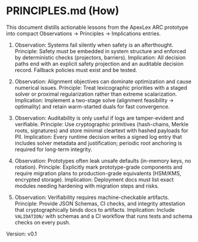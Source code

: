 # PRINCIPLES.md (How)

This document distills actionable lessons from the ApexLex ARC prototype into compact Observations → Principles → Implications entries.

1) Observation: Systems fail silently when safety is an afterthought.
   Principle: Safety must be embedded in system structure and enforced by deterministic checks (projectors, barriers).
   Implication: All decision paths end with an explicit safety projection and an auditable decision record. Fallback policies must exist and be tested.

2) Observation: Alignment objectives can dominate optimization and cause numerical issues.
   Principle: Treat lexicographic priorities with a staged solver or proximal regularization rather than extreme scalarization.
   Implication: Implement a two-stage solve (alignment feasibility → optimality) and retain warm-started duals for fast convergence.

3) Observation: Auditability is only useful if logs are tamper-evident and verifiable.
   Principle: Use cryptographic primitives (hash-chains, Merkle roots, signatures) and store minimal cleartext with hashed payloads for PII.
   Implication: Every runtime decision writes a signed log entry that includes solver metadata and justification; periodic root anchoring is required for long-term integrity.

4) Observation: Prototypes often leak unsafe defaults (in-memory keys, no rotation).
   Principle: Explicitly mark prototype-grade components and require migration plans to production-grade equivalents (HSM/KMS, encrypted storage).
   Implication: Deployment docs must list exact modules needing hardening with migration steps and risks.

5) Observation: Verifiability requires machine-checkable artifacts.
   Principle: Provide JSON Schemas, CI checks, and integrity attestation that cryptographically binds docs to artifacts.
   Implication: Include `VALIDATION/` with schemas and a CI workflow that runs tests and schema checks on every push.

Version: v0.1
